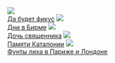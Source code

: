 ![](/books/prose_classic/Джордж%20Оруэлл/Да%20будет%20фикус.jpg)  
[Да будет фикус](/books/prose_classic/Джордж%20Оруэлл/Да%20будет%20фикус)
![](/books/prose_classic/Джордж%20Оруэлл/Дни%20в%20Бирме.jpg)  
[Дни в Бирме](/books/prose_classic/Джордж%20Оруэлл/Дни%20в%20Бирме)
![](/books/prose_classic/Джордж%20Оруэлл/Дочь%20священника.jpg)  
[Дочь священника](/books/prose_classic/Джордж%20Оруэлл/Дочь%20священника)
![](/books/prose_classic/Джордж%20Оруэлл/Памяти%20Каталонии.jpg)  
[Памяти Каталонии](/books/prose_classic/Джордж%20Оруэлл/Памяти%20Каталонии)
![](/books/prose_classic/Джордж%20Оруэлл/Фунты%20лиха%20в%20Париже%20и%20Лондоне.jpg)  
[Фунты лиха в Париже и Лондоне](/books/prose_classic/Джордж%20Оруэлл/Фунты%20лиха%20в%20Париже%20и%20Лондоне)
